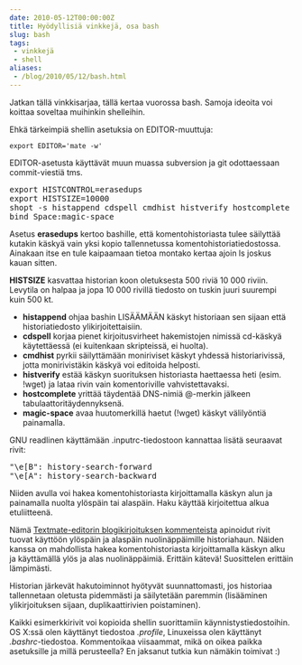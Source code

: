 ```yaml
---
date: 2010-05-12T00:00:00Z
title: Hyödyllisiä vinkkejä, osa bash
slug: bash
tags:
 - vinkkejä
 - shell
aliases:
 - /blog/2010/05/12/bash.html
---
```


Jatkan tällä vinkkisarjaa, tällä kertaa vuorossa bash. Samoja ideoita voi koittaa soveltaa muihinkin shelleihin.

<!--more-->

Ehkä tärkeimpiä shellin asetuksia on EDITOR-muuttuja:

    export EDITOR='mate -w'

EDITOR-asetusta käyttävät muun muassa subversion ja git odottaessaan commit-viestiä tms.

<pre>
export HISTCONTROL=erasedups
export HISTSIZE=10000
shopt -s histappend cdspell cmdhist histverify hostcomplete
bind Space:magic-space
</pre>

Asetus **erasedups** kertoo bashille, että komentohistoriasta tulee säilyttää kutakin käskyä vain yksi kopio tallennetussa komentohistoriatiedostossa. Ainakaan itse en tule kaipaamaan tietoa montako kertaa ajoin ls joskus kauan sitten.

**HISTSIZE** kasvattaa historian koon oletuksesta 500 riviä 10 000 riviin. Levytila on halpaa ja jopa 10 000 rivillä tiedosto on tuskin juuri suurempi kuin 500 kt.

* **histappend** ohjaa bashin LISÄÄMÄÄN käskyt historiaan sen sijaan että historiatiedosto ylikirjoitettaisiin.
* **cdspell** korjaa pienet kirjoitusvirheet hakemistojen nimissä cd-käskyä käytettäessä (ei kuitenkaan skripteissä, ei huolta).
* **cmdhist** pyrkii säilyttämään moniriviset käskyt yhdessä historiarivissä, jotta monirivistäkin käskyä voi editoida helposti.
* **histverify** estää käskyn suorituksen historiasta haettaessa heti (esim. !wget) ja lataa rivin vain komentoriville vahvistettavaksi.
* **hostcomplete** yrittää täydentää DNS-nimiä @-merkin jälkeen tabulaattoritäydennyksenä.
* **magic-space** avaa huutomerkillä haetut (!wget) käskyt välilyöntiä painamalla.

GNU readlinen käyttämään .inputrc-tiedostoon kannattaa lisätä seuraavat rivit:

<pre>
"\e[B": history-search-forward
"\e[A": history-search-backward
</pre>

Niiden avulla voi hakea komentohistoriasta kirjoittamalla käskyn alun ja
painamalla nuolta ylöspäin tai alaspäin. Haku käyttää kirjoitettua alkua
etuliitteenä.

Nämä [Textmate-editorin blogikirjoituksen kommenteista][tmblog] apinoidut rivit tuovat käyttöön ylöspäin ja alaspäin nuolinäppäimille historiahaun. Näiden kanssa on mahdollista hakea komentohistoriasta kirjoittamalla käskyn alku ja käyttämällä ylös ja alas nuolinäppäimiä. Erittäin kätevä! Suosittelen erittäin lämpimästi.

Historian järkevät hakutoiminnot hyötyvät suunnattomasti, jos historiaa tallennetaan oletusta pidemmästi ja säilytetään paremmin (lisääminen ylikirjoituksen sijaan, duplikaattirivien poistaminen).

Kaikki esimerkkirivit voi kopioida shellin suorittamiin käynnistystiedostoihin. OS X:ssä olen käyttänyt tiedostoa *.profile*, Linuxeissa olen käyttänyt *.bashrc*\-tiedostoa. Kommentoikaa viisaammat, mikä on oikea paikka asetuksille ja millä perusteella? En jaksanut tutkia kun nämäkin toimivat :)


[tmblog]: http://blog.macromates.com/2008/working-with-history-in-bash/ "Allan Odgaard / Macromates - Working With History in Bash"

